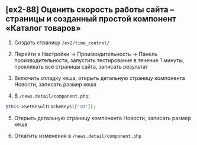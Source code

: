 ## [ex2-88] Оценить скорость работы сайта – страницы и созданный простой компонент «Каталог товаров»

1. Создать страницу `/ex2/time_control/`


2. Перейти в Настройки -> Производительность -> Панель производительности, запустить тестирование в течение 1 минуты, прокликать все страницы сайта, записать результат


3. Включить отладку кеша, открыть детальную страницу компонента Новости, записать размер кеша


4. В `/news.detail/component.php`: 

```php
$this->SetResultCacheKeys(["ID"]);
```

5. Открыть детальную страницу компонента Новости, записать размер кеша


6. Откатить изменения в `/news.detail/component.php`
